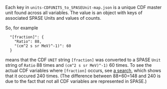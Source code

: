 Each key in `units-CDFUNITS_to_SPASEUnit-map.json` is a unique CDF master unit found across all variables. The value is an object with keys of associated SPASE Units and values of counts.

So, for example

```
  "[fraction]": {
    "Ratio": 88,
    "(cm^2 s sr MeV)^-1)": 60
  }
```

means that the CDF `UNIT` string `[fraction]` was converted to a SPASE `Unit` string of `Ratio` 88 times and `(cm^2 s sr MeV)^-1)` 60 times. To see the actual CDF variables where `[fraction]` occurs, see [a search](https://hapi-server.org/meta/cdaweb/variable/#UNITS='[fraction]'), which shows that it occured 240 times. (The difference between 88+60=148 and 240 is due to the fact that not all CDF variables are represented in SPASE.)